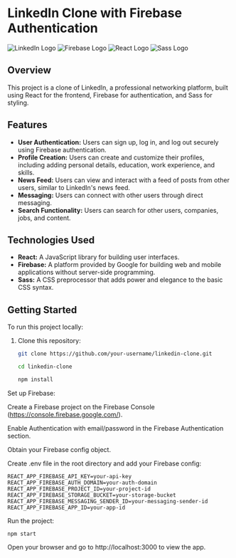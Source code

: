 # LinkedIn Clone with Firebase Authentication

![LinkedIn Logo](linkedin_logo.png) ![Firebase Logo](firebase_logo.png) ![React Logo](react_logo.png) ![Sass Logo](sass_logo.png)

## Overview

This project is a clone of LinkedIn, a professional networking platform, built using React for the frontend, Firebase for authentication, and Sass for styling.

## Features

- **User Authentication:** Users can sign up, log in, and log out securely using Firebase authentication.
- **Profile Creation:** Users can create and customize their profiles, including adding personal details, education, work experience, and skills.
- **News Feed:** Users can view and interact with a feed of posts from other users, similar to LinkedIn's news feed.
- **Messaging:** Users can connect with other users through direct messaging.
- **Search Functionality:** Users can search for other users, companies, jobs, and content.

## Technologies Used

- **React:** A JavaScript library for building user interfaces.
- **Firebase:** A platform provided by Google for building web and mobile applications without server-side programming.
- **Sass:** A CSS preprocessor that adds power and elegance to the basic CSS syntax.

## Getting Started

To run this project locally:

1. Clone this repository:

   ```bash
   git clone https://github.com/your-username/linkedin-clone.git

   cd linkedin-clone

   npm install
   
Set up Firebase:

Create a Firebase project on the Firebase Console (https://console.firebase.google.com/).

Enable Authentication with email/password in the Firebase Authentication section.

Obtain your Firebase config object.

Create .env file in the root directory and add your Firebase config:
  
    REACT_APP_FIREBASE_API_KEY=your-api-key
    REACT_APP_FIREBASE_AUTH_DOMAIN=your-auth-domain
    REACT_APP_FIREBASE_PROJECT_ID=your-project-id
    REACT_APP_FIREBASE_STORAGE_BUCKET=your-storage-bucket
    REACT_APP_FIREBASE_MESSAGING_SENDER_ID=your-messaging-sender-id
    REACT_APP_FIREBASE_APP_ID=your-app-id

Run the project:

    npm start
Open your browser and go to http://localhost:3000 to view the app.
